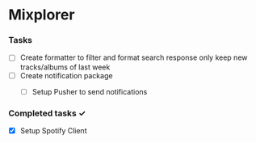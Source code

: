 # Mixplorer


### Tasks
- [ ] Create formatter to filter and format search response only keep new tracks/albums of last week
- [ ] Create notification package
    - [ ] Setup Pusher to send notifications


### Completed tasks ✓
- [x] Setup Spotify Client  
